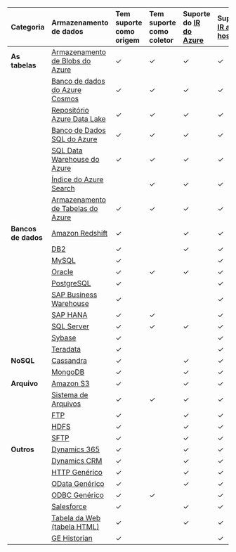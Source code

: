 | Categoria | Armazenamento de dados | Tem suporte como origem | Tem suporte como coletor | Suporte do [IR do Azure](../articles/data-factory/concepts-integration-runtime.md#azure-integration-runtime) | Suporte do [IR auto-hospedado](../articles/data-factory/concepts-integration-runtime.md#self-hosted-integration-runtime) |
|:--- |:--- |:--- |:--- |:--- |:--- |
| **As tabelas** |[Armazenamento de Blobs do Azure](../articles/data-factory/connector-azure-blob-storage.md) |✓  |✓  |✓  |✓   |
| &nbsp; |[Banco de dados do Azure Cosmos](../articles/data-factory/connector-azure-cosmos-db.md) |✓  |✓  |✓  |✓   |
| &nbsp; |[Repositório Azure Data Lake](../articles/data-factory/connector-azure-data-lake-store.md) |✓  |✓  |✓  |✓   |
| &nbsp; |[Banco de Dados SQL do Azure](../articles/data-factory/connector-azure-sql-database.md) |✓  |✓  |✓  |✓   |
| &nbsp; |[SQL Data Warehouse do Azure](../articles/data-factory/connector-azure-sql-data-warehouse.md) |✓  |✓  |✓  |✓   |
| &nbsp; |[Índice do Azure Search](../articles/data-factory/connector-azure-search.md) | |✓  |✓  |✓   |
| &nbsp; |[Armazenamento de Tabelas do Azure](../articles/data-factory/connector-azure-table-storage.md) |✓  |✓  |✓  |✓   |
| **Bancos de dados** |[Amazon Redshift](../articles/data-factory/connector-amazon-redshift.md) |✓  | |✓  |✓   |
| &nbsp; |[DB2](../articles/data-factory/connector-db2.md) |✓  | |✓  |✓   |
| &nbsp; |[MySQL](../articles/data-factory/connector-mysql.md) |✓  | | |✓   |
| &nbsp; |[Oracle](../articles/data-factory/connector-oracle.md) |✓  |✓  |✓  |✓   |
| &nbsp; |[PostgreSQL](../articles/data-factory/connector-postgresql.md) |✓  | | |✓   |
| &nbsp; |[SAP Business Warehouse](../articles/data-factory/connector-sap-business-warehouse.md) |✓  | | |✓   |
| &nbsp; |[SAP HANA](../articles/data-factory/connector-sap-hana.md) |✓  |✓  | |✓   |
| &nbsp; |[SQL Server](../articles/data-factory/connector-sql-server.md) |✓  |✓  |✓  |✓   |
| &nbsp; |[Sybase](../articles/data-factory/connector-sybase.md) |✓  | | |✓   |
| &nbsp; |[Teradata](../articles/data-factory/connector-teradata.md) |✓  | | |✓   |
| **NoSQL** |[Cassandra](../articles/data-factory/connector-cassandra.md) |✓  | |✓  |✓   |
| &nbsp; |[MongoDB](../articles/data-factory/connector-mongodb.md) |✓  | |✓  |✓   |
| **Arquivo** |[Amazon S3](../articles/data-factory/connector-amazon-simple-storage-service.md) |✓  | |✓  |✓   |
| &nbsp; |[Sistema de Arquivos](../articles/data-factory/connector-file-system.md) |✓  |✓  |✓  |✓   |
| &nbsp; |[FTP](../articles/data-factory/connector-ftp.md) |✓ | |✓  |✓   |
| &nbsp; |[HDFS](../articles/data-factory/connector-hdfs.md) |✓  | |✓  |✓   |
| &nbsp; |[SFTP](../articles/data-factory/connector-sftp.md) |✓  | |✓  |✓   |
| **Outros** |[Dynamics 365](../articles/data-factory/connector-dynamics-crm-office-365.md) |✓  | |✓  |✓   |
| &nbsp; |[Dynamics CRM](../articles/data-factory/connector-dynamics-crm-office-365.md) |✓  | |✓  |✓   |
| &nbsp; |[ HTTP Genérico](../articles/data-factory/connector-http.md) |✓  | |✓  |✓   |
| &nbsp; |[OData Genérico](../articles/data-factory/connector-odata.md) |✓  | |✓  |✓   |
| &nbsp; |[ODBC Genérico](../articles/data-factory/connector-odbc.md) |✓  |✓  | |✓   |
| &nbsp; |[Salesforce](../articles/data-factory/connector-salesforce.md) |✓  | |✓  |✓   |
| &nbsp; |[Tabela da Web (tabela HTML)](../articles/data-factory/connector-web-table.md) |✓  | |✓  |✓   |
| &nbsp; |[GE Historian](../articles/data-factory/connector-odbc.md#ge-historian-source) |✓  | | |✓   |
